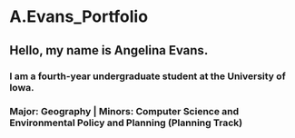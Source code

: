 # A.Evans_Portfolio

## Hello, my name is Angelina Evans. 
### I am a fourth-year undergraduate student at the University of Iowa. 
### Major: Geography | Minors: Computer Science and Environmental Policy and Planning (Planning Track)
